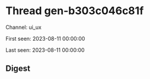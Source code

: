# Thread gen-b303c046c81f
Channel: ui_ux

First seen: 2023-08-11 00:00:00

Last seen: 2023-08-11 00:00:00

## Digest


